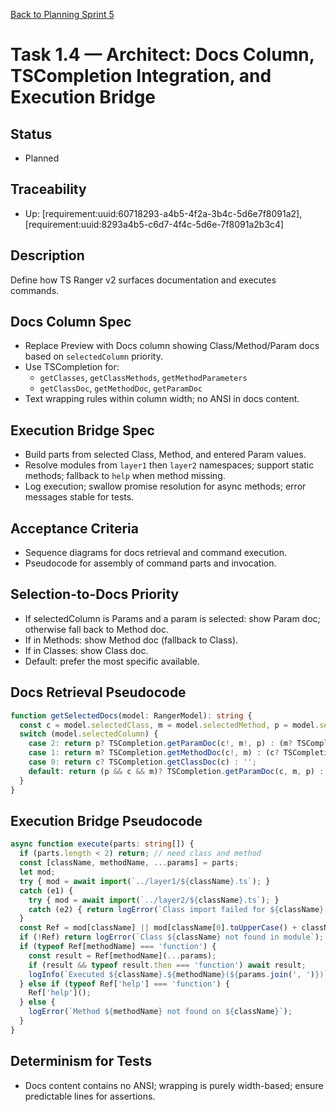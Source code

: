 [Back to Planning Sprint 5](./planning.md)

# Task 1.4 — Architect: Docs Column, TSCompletion Integration, and Execution Bridge

## Status
- Planned

## Traceability
- Up: [requirement:uuid:60718293-a4b5-4f2a-3b4c-5d6e7f8091a2], [requirement:uuid:8293a4b5-c6d7-4f4c-5d6e-7f8091a2b3c4]

## Description
Define how TS Ranger v2 surfaces documentation and executes commands.

## Docs Column Spec
- Replace Preview with Docs column showing Class/Method/Param docs based on `selectedColumn` priority.
- Use TSCompletion for:
  - `getClasses`, `getClassMethods`, `getMethodParameters`
  - `getClassDoc`, `getMethodDoc`, `getParamDoc`
- Text wrapping rules within column width; no ANSI in docs content.

## Execution Bridge Spec
- Build parts from selected Class, Method, and entered Param values.
- Resolve modules from `layer1` then `layer2` namespaces; support static methods; fallback to `help` when method missing.
- Log execution; swallow promise resolution for async methods; error messages stable for tests.

## Acceptance Criteria
- Sequence diagrams for docs retrieval and command execution.
- Pseudocode for assembly of command parts and invocation.

## Selection-to-Docs Priority
- If selectedColumn is Params and a param is selected: show Param doc; otherwise fall back to Method doc.
- If in Methods: show Method doc (fallback to Class).
- If in Classes: show Class doc.
- Default: prefer the most specific available.

## Docs Retrieval Pseudocode
```ts
function getSelectedDocs(model: RangerModel): string {
  const c = model.selectedClass, m = model.selectedMethod, p = model.selectedParam;
  switch (model.selectedColumn) {
    case 2: return p? TSCompletion.getParamDoc(c!, m!, p) : (m? TSCompletion.getMethodDoc(c!, m) : (c? TSCompletion.getClassDoc(c) : ''));
    case 1: return m? TSCompletion.getMethodDoc(c!, m) : (c? TSCompletion.getClassDoc(c) : '');
    case 0: return c? TSCompletion.getClassDoc(c) : '';
    default: return (p && c && m)? TSCompletion.getParamDoc(c, m, p) : (m && c? TSCompletion.getMethodDoc(c, m) : (c? TSCompletion.getClassDoc(c) : ''));
  }
}
```

## Execution Bridge Pseudocode
```ts
async function execute(parts: string[]) {
  if (parts.length < 2) return; // need class and method
  const [className, methodName, ...params] = parts;
  let mod;
  try { mod = await import(`../layer1/${className}.ts`); }
  catch (e1) {
    try { mod = await import(`../layer2/${className}.ts`); }
    catch (e2) { return logError(`Class import failed for ${className}: ${e1} | ${e2}`); }
  }
  const Ref = mod[className] || mod[className[0].toUpperCase() + className.slice(1)];
  if (!Ref) return logError(`Class ${className} not found in module`);
  if (typeof Ref[methodName] === 'function') {
    const result = Ref[methodName](...params);
    if (result && typeof result.then === 'function') await result;
    logInfo(`Executed ${className}.${methodName}(${params.join(', ')})`);
  } else if (typeof Ref['help'] === 'function') {
    Ref['help']();
  } else {
    logError(`Method ${methodName} not found on ${className}`);
  }
}
```

## Determinism for Tests
- Docs content contains no ANSI; wrapping is purely width-based; ensure predictable lines for assertions.